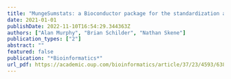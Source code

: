 ```yaml
---
title: "MungeSumstats: a Bioconductor package for the standardization and quality control of many GWAS summary statistics"
date: 2021-01-01
publishDate: 2022-11-10T16:54:29.344363Z
authors: ["Alan Murphy", "Brian Schilder", "Nathan Skene"]
publication_types: ["2"]
abstract: ""
featured: false
publication: "*Bioinformatics*"
url_pdf: https://academic.oup.com/bioinformatics/article/37/23/4593/6380562
---
```


